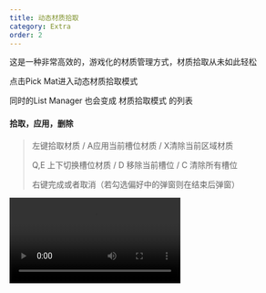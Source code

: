 ```yaml
---
title: 动态材质拾取
category: Extra
order: 2
---
```


这是一种非常高效的，游戏化的材质管理方式，材质拾取从未如此轻松

点击Pick Mat进入动态材质拾取模式

同时的List Manager 也会变成 材质拾取模式 的列表



#### 拾取，应用，删除

> 左键拾取材质 / A应用当前槽位材质 / X清除当前区域材质
>
> Q,E 上下切换槽位材质 / D 移除当前槽位 / C 清除所有槽位
>
> 右键完成或者取消（若勾选偏好中的弹窗则在结束后弹窗）

<video src="../../uploads/mp4/pickmode.mp4"></video>